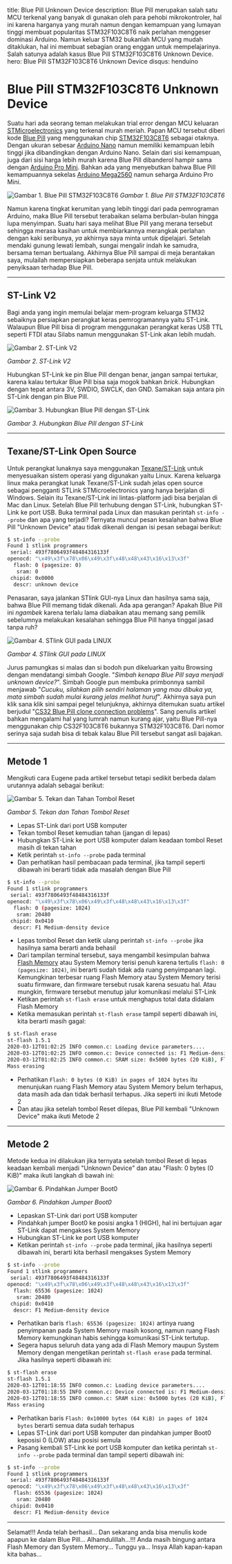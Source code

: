 title: Blue Pill Unknown Device
description: Blue Pill merupakan salah satu MCU terkenal yang banyak di gunakan oleh para pehobi mikrokontroler, hal ini karena harganya yang murah namun dengan kemampuan yang lumayan tinggi membuat popularitas STM32F103C8T6 naik perlahan menggeser dominasi Arduino. Namun keluar STM32 bukanlah MCU yang mudah ditaklukan, hal ini membuat sebagian orang enggan untuk mempelajarinya. Salah satunya adalah kasus Blue Pill STM32F103C8T6 Unknown Device.
hero: Blue Pill STM32F103C8T6 Unknown Device
disqus: henduino

# Blue Pill STM32F103C8T6 Unknown Device

Suatu hari ada seorang teman melakukan trial error dengan MCU keluaran [STMicroelectronics][1] yang terkenal murah meriah. Papan MCU tersebut diberi kode [Blue Pill][2] yang menggunakan chip [STM32F103C8T6][3] sebagai otaknya. Dengan ukuran sebesar [Arduino Nano][4] namun memiliki kemampuan lebih tinggi jika dibandingkan dengan Arduino Nano. Selain dari sisi kemampuan, juga dari sisi harga lebih murah karena Blue Pill dibanderol hampir sama dengan [Arduino Pro Mini][5]. Bahkan ada yang menyebutkan bahwa Blue Pill kemampuannya sekelas [Arduino Mega2560][6] namun seharga Arduino Pro Mini.

![Gambar 1. Blue Pill STM32F103C8T6](./images/gb1_stm32.jpg)
*Gambar 1. Blue Pill STM32F103C8T6*

Namun karena tingkat kerumitan yang lebih tinggi dari pada pemrograman Arduino, maka Blue Pill tersebut terabaikan selama berbulan-bulan hingga lupa menyimpan. Suatu hari saya melihat Blue Pill yang merana tersebut sehingga merasa kasihan untuk membiarkannya merangkak perlahan dengan kaki seribunya, *ya* akhirnya saya minta untuk dipelajari.
Setelah mendaki gunung lewati lembah, sungai mengalir indah ke samudra, bersama teman bertualang. Akhirnya Blue Pill sampai di meja berantakan saya, mulailah mempersiapkan beberapa senjata untuk melakukan penyiksaan terhadap Blue Pill.

***

## ST-Link V2

Bagi anda yang ingin memulai belajar mem-program keluarga STM32 sebaiknya persiapkan perangkat keras pemrogramannya yaitu ST-Link. Walaupun Blue Pill bisa di program menggunakan perangkat keras USB TTL seperti FTDI atau Silabs namun menggunakan ST-Link akan lebih mudah.

![Gambar 2. ST-Link V2](./images/gb2_st_link.jpg)

*Gambar 2. ST-Link V2*

Hubungkan ST-Link ke pin Blue Pill dengan benar, jangan sampai tertukar, karena kalau tertukar Blue Pill bisa saja mogok bahkan *brick*. Hubungkan dengan tepat antara 3V, SWDIO, SWCLK, dan GND. Samakan saja antara pin ST-Link dengan pin Blue Pill.

![Gambar 3. Hubungkan Blue Pill dengan ST-Link](./images/gb3_stm32_stlink.jpg)

*Gambar 3. Hubungkan Blue Pill dengan ST-Link*

***

## Texane/ST-Link Open Source

Untuk perangkat lunaknya saya menggunakan [Texane/ST-Link][7] untuk menyesuaikan sistem operasi yang digunakan yaitu Linux. Karena keluarga linux maka perangkat lunak Texane/ST-Link sudah jelas open source sebagai pengganti STLink STMicroelectronics yang hanya berjalan di Windows. Selain itu Texane/ST-Link ini lintas-platform jadi bisa berjalan di Mac dan Linux.
Setelah Blue Pill terhubung dengan ST-Link, hubungkan ST-Link ke port USB. Buka terminal pada Linux dan masukan perintah `st-info --probe` dan apa yang terjadi? Ternyata muncul pesan kesalahan bahwa Blue Pill "Unknown Device" atau tidak dikenali dengan isi pesan sebagai berikut:
``` sh
$ st-info --probe
Found 1 stlink programmers
 serial: 493f7806493f48484316133f
openocd: "\x49\x3f\x78\x06\x49\x3f\x48\x48\x43\x16\x13\x3f"
  flash: 0 (pagesize: 0)
   sram: 0
 chipid: 0x0000
  descr: unknown device
```
Penasaran, saya jalankan STlink GUI-nya Linux dan hasilnya sama saja, bahwa Blue Pill memang tidak dikenali. Ada apa gerangan? Apakah Blue Pill ini *ngambek* karena terlalu lama diabaikan atau memang sang pemilik sebelumnya melakukan kesalahan sehingga Blue Pill hanya tinggal jasad tanpa ruh?

![Gambar 4. STlink GUI pada LINUX](./images/gb4_stlink_linux.png)

*Gambar 4. STlink GUI pada LINUX*

Jurus pamungkas si malas dan si bodoh pun dikeluarkan yaitu Browsing dengan mendatangi simbah Google. "*Simbah kenapa Blue Pill saya menjadi unknown device?*". Simbah Google pun membuka primbonnya sambil menjawab "*Cucuku, silahkan pilih sendiri halaman yang mau dibuka ya, mata simbah sudah mulai kurang jelas melihat huruf*". Akhirnya saya pun klik sana klik sini sampai pegel telunjuknya, akhirnya ditemukan suatu artikel berjudul "[CS32 Blue Pill clone connection problems][8]". Sang penulis artikel bahkan mengalami hal yang lumrah namun kurang ajar, yaitu Blue Pill-nya menggunakan chip CS32F103C8T6 bukannya STM32F103C8T6. Dari nomor serinya saja sudah bisa di tebak kalau Blue Pill tersebut sangat asli bajakan.

***

## Metode 1

Mengikuti cara Eugene pada artikel tersebut tetapi sedikit berbeda dalam urutannya adalah sebagai berikut:

![Gambar 5. Tekan dan Tahan Tombol Reset](./images/gb5_reset_button.jpg)

*Gambar 5. Tekan dan Tahan Tombol Reset*

* Lepas ST-Link dari port USB komputer
* Tekan tombol Reset kemudian tahan (jangan di lepas)
* Hubungkan ST-Link ke port USB komputer dalam keadaan tombol Reset masih di tekan tahan
* Ketik perintah `st-info --probe` pada terminal
* Dan perhatikan hasil pembacaan pada terminal, jika tampil seperti dibawah ini berarti tidak ada masalah dengan Blue Pill
``` sh
$ st-info --probe
Found 1 stlink programmers
 serial: 493f7806493f48484316133f
openocd: "\x49\x3f\x78\x06\x49\x3f\x48\x48\x43\x16\x13\x3f"
  flash: 0 (pagesize: 1024)
   sram: 20480
 chipid: 0x0410
  descr: F1 Medium-density device
```
* Lepas tombol Reset dan ketik ulang perintah `st-info --probe` jika hasilnya sama berarti anda behasil
* Dari tampilan terminal tersebut, saya mengambil kesimpulan bahwa [Flash Memory][9] atau System Memory terisi penuh karena tertulis `flash: 0 (pagesize: 1024)`, ini berarti sudah tidak ada ruang penyimpanan lagi. Kemungkinan terbesar ruang Flash Memory atau System Memory terisi suatu firmware, dan firmware tersebut rusak karena sesuatu hal. Atau mungkin, firmware tersebut menutup jalur komunikasi melalui ST-Link
* Ketikan perintah `st-flash erase` untuk menghapus total data didalam Flash Memory
* Ketika memasukan perintah `st-flash erase` tampil seperti dibawah ini, kita berarti masih gagal:
``` sh
$ st-flash erase
st-flash 1.5.1
2020-03-12T01:02:25 INFO common.c: Loading device parameters....
2020-03-12T01:02:25 INFO common.c: Device connected is: F1 Medium-density device, id 0x20036410
2020-03-12T01:02:25 INFO common.c: SRAM size: 0x5000 bytes (20 KiB), Flash: 0 bytes (0 KiB) in pages of 1024 bytes
Mass erasing
```
* Perhatikan `Flash: 0 bytes (0 KiB) in pages of 1024 bytes` itu menunjukan ruang Flash Memory atau System Memory belum terhapus, data masih ada dan tidak berhasil terhapus. Jika seperti ini ikuti Metode 2
* Dan atau jika setelah tombol Reset dilepas, Blue Pill kembali "Unknown Device" maka ikuti Metode 2

***

## Metode 2

Metode kedua ini dilakukan jika ternyata setelah tombol Reset di lepas keadaan kembali menjadi "Unknown Device" dan atau "Flash: 0 bytes (0 KiB)" maka ikuti langkah di bawah ini:

![Gambar 6. Pindahkan Jumper Boot0](./images/gb6_boot0.jpg)

*Gambar 6. Pindahkan Jumper Boot0*

* Lepaskan ST-Link dari port USB komputer
* Pindahkah jumper Boot0 ke posisi angka 1 (HIGH), hal ini bertujuan agar ST-Link dapat mengakses System Memory
* Hubungkan ST-Link ke port USB komputer
* Ketikan perintah `st-info --probe` pada terminal, jika hasilnya seperti dibawah ini, berarti kita berhasil mengakses System Memory
``` sh
$ st-info --probe
Found 1 stlink programmers
 serial: 493f7806493f48484316133f
openocd: "\x49\x3f\x78\x06\x49\x3f\x48\x48\x43\x16\x13\x3f"
  flash: 65536 (pagesize: 1024)
   sram: 20480
 chipid: 0x0410
  descr: F1 Medium-density device
```
* Perhatikan baris `flash: 65536 (pagesize: 1024)` artinya ruang penyimpanan pada System Memory masih kosong, namun ruang Flash Memory kemungkinan habis sehingga komunikasi ST-Link tertutup.
* Segera hapus seluruh data yang ada di Flash Memory maupun System Memory dengan mengetikan perintah `st-flash erase` pada terminal. Jika hasilnya seperti dibawah ini:
``` sh
$ st-flash erase
st-flash 1.5.1
2020-03-12T01:18:55 INFO common.c: Loading device parameters....
2020-03-12T01:18:55 INFO common.c: Device connected is: F1 Medium-density device, id 0x20036410
2020-03-12T01:18:55 INFO common.c: SRAM size: 0x5000 bytes (20 KiB), Flash: 0x10000 bytes (64 KiB) in pages of 1024 bytes
Mass erasing
```
* Perhatikan baris `Flash: 0x10000 bytes (64 KiB) in pages of 1024 bytes` berarti semua data sudah terhapus
* Lepas ST-Link dari port USB komputer dan pindahkan jumper Boot0 keposisi 0 (LOW) atau posisi semula
* Pasang kembali ST-Link ke port USB komputer dan ketika perintah `st-info --probe` pada terminal dan tampil seperti dibawah ini:
``` sh
$ st-info --probe
Found 1 stlink programmers
 serial: 493f7806493f48484316133f
openocd: "\x49\x3f\x78\x06\x49\x3f\x48\x48\x43\x16\x13\x3f"
  flash: 65536 (pagesize: 1024)
   sram: 20480
 chipid: 0x0410
  descr: F1 Medium-density device
```

***

Selamat!!! Anda telah berhasil... Dan sekarang anda bisa menulis kode apapun ke dalam Blue Pill... Alhamdulillah...!!!
Anda masih bingung antara Flash Memory dan System Memory... Tunggu ya... Insya Allah kapan-kapan kita bahas...

[1]: https://www.st.com/content/st_com/en.html
[2]: https://stm32-base.org/boards/STM32F103C8T6-Blue-Pill.html
[3]: https://www.st.com/en/microcontrollers-microprocessors/stm32f103c8.html
[4]: https://henduino.github.io/library/papan/mengenal-arduino-nano/
[5]: https://henduino.github.io/library/papan/mengenal-arduino-pro-mini/
[6]: https://henduino.github.io/library/papan/mengenal-arduino-mega2560/
[7]: https://github.com/texane/stlink
[8]: http://www.eugenesia.co.uk/2019/07/cs32-blue-pill-clone-connection-problems/
[9]: https://www.electronicshub.org/getting-started-with-stm32f103c8t6-blue-pill/
